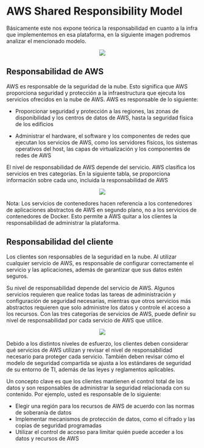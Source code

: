 # AWS Shared Responsibility Model

Básicamente este nos expone teórica la responsabilidad en cuanto a la infra que implementemos en esa plataforma, en la siguiente imagen podremos analizar el mencionado modelo. 

<p align="center">
  <img src="https://github.com/dimasx010/knowledge/assets/105082657/d6198954-788a-4631-b63a-c4e501bd0a43">
</p>

## Responsabilidad de AWS

AWS es responsable de la seguridad de la nube. Esto significa que AWS proporciona seguridad y protección a la infraestructura que ejecuta los servicios ofrecidos en la nube de AWS. AWS es responsable de lo siguiente:

- Proporcionar seguridad y protección a las regiones, las zonas de disponibilidad y los centros de datos de AWS, hasta la seguridad física de los edificios

- Administrar el hardware, el software y los componentes de redes que ejecutan los servicios de AWS, como los servidores físicos, los sistemas operativos del host, las capas de virtualización y los componentes de redes de AWS

El nivel de responsabilidad de AWS depende del servicio. AWS clasifica los servicios en tres categorías. En la siguiente tabla, se proporciona información sobre cada uno, incluida la responsabilidad de AWS

<p align="center">
  <img src="https://github.com/dimasx010/knowledge/assets/105082657/6abdee78-04b4-461a-a77b-a9204f7e694e">
</p>

Nota: Los servicios de contenedores hacen referencia a los contenedores de aplicaciones abstractos de AWS en segundo plano, no a los servicios de contenedores de Docker. Esto permite a AWS quitar a los clientes la responsabilidad de administrar la plataforma.

## Responsabilidad del cliente

Los clientes son responsables de la seguridad en la nube. Al utilizar cualquier servicio de AWS, es responsable de configurar correctamente el servicio y las aplicaciones, además de garantizar que sus datos estén seguros.

Su nivel de responsabilidad depende del servicio de AWS. Algunos servicios requieren que realice todas las tareas de administración y configuración de seguridad necesarias, mientras que otros servicios más abstractos requieren que solo administre los datos y controle el acceso a los recursos. Con las tres categorías de servicios de AWS, puede definir su nivel de responsabilidad por cada servicio de AWS que utilice.

<p align="center">
  <img src="https://github.com/dimasx010/knowledge/assets/105082657/dbbb13ce-321b-46aa-8f10-9ac730f73367">
</p>

Debido a los distintos niveles de esfuerzo, los clientes deben considerar qué servicios de AWS utilizan y revisar el nivel de responsabilidad necesario para proteger cada servicio. También deben revisar cómo el modelo de seguridad compartida se ajusta a los estándares de seguridad de su entorno de TI, además de las leyes y reglamentos aplicables.

Un concepto clave es que los clientes mantienen el control total de los datos y son responsables de administrar la seguridad relacionada con su contenido. Por ejemplo, usted es responsable de lo siguiente:

- Elegir una región para los recursos de AWS de acuerdo con las normas de soberanía de datos
- Implementar mecanismos de protección de datos, como el cifrado y las copias de seguridad programadas
- Utilizar el control de acceso para limitar quién puede acceder a los datos y recursos de AWS
